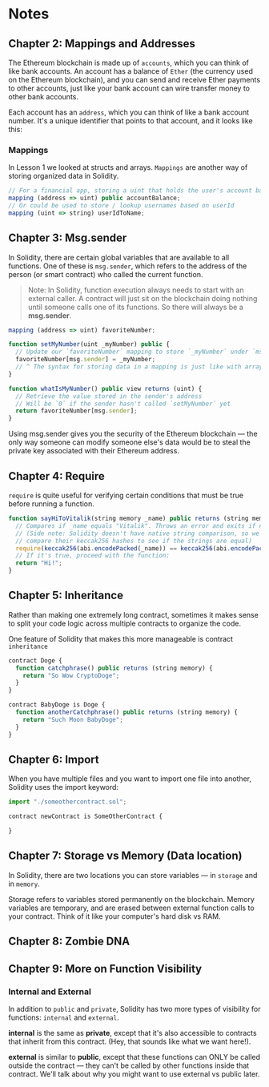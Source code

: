# Notes

## Chapter 2: Mappings and Addresses

The Ethereum blockchain is made up of `accounts`, which you can think of like bank accounts. An account has a balance of `Ether` (the currency used on the Ethereum blockchain), and you can send and receive Ether payments to other accounts, just like your bank account can wire transfer money to other bank accounts.

Each account has an `address`, which you can think of like a bank account number. It's a unique identifier that points to that account, and it looks like this:

### Mappings

In Lesson 1 we looked at structs and arrays. `Mappings` are another way of storing organized data in Solidity.

```js
// For a financial app, storing a uint that holds the user's account balance:
mapping (address => uint) public accountBalance;
// Or could be used to store / lookup usernames based on userId
mapping (uint => string) userIdToName;
```

## Chapter 3: Msg.sender

In Solidity, there are certain global variables that are available to all functions. One of these is `msg.sender`, which refers to the address of the person (or smart contract) who called the current function.

> Note: In Solidity, function execution always needs to start with an external caller. A contract will just sit on the blockchain doing nothing until someone calls one of its functions. So there will always be a **msg.sender**.

```js
mapping (address => uint) favoriteNumber;

function setMyNumber(uint _myNumber) public {
  // Update our `favoriteNumber` mapping to store `_myNumber` under `msg.sender`
  favoriteNumber[msg.sender] = _myNumber;
  // ^ The syntax for storing data in a mapping is just like with arrays
}

function whatIsMyNumber() public view returns (uint) {
  // Retrieve the value stored in the sender's address
  // Will be `0` if the sender hasn't called `setMyNumber` yet
  return favoriteNumber[msg.sender];
}
```

Using msg.sender gives you the security of the Ethereum blockchain — the only way someone can modify someone else's data would be to steal the private key associated with their Ethereum address.

## Chapter 4: Require

`require` is quite useful for verifying certain conditions that must be true before running a function.

```js
function sayHiToVitalik(string memory _name) public returns (string memory) {
  // Compares if _name equals "Vitalik". Throws an error and exits if not true.
  // (Side note: Solidity doesn't have native string comparison, so we
  // compare their keccak256 hashes to see if the strings are equal)
  require(keccak256(abi.encodePacked(_name)) == keccak256(abi.encodePacked("Vitalik")));
  // If it's true, proceed with the function:
  return "Hi!";
}
```

## Chapter 5: Inheritance

Rather than making one extremely long contract, sometimes it makes sense to split your code logic across multiple contracts to organize the code.

One feature of Solidity that makes this more manageable is contract `inheritance`

```js
contract Doge {
  function catchphrase() public returns (string memory) {
    return "So Wow CryptoDoge";
  }
}

contract BabyDoge is Doge {
  function anotherCatchphrase() public returns (string memory) {
    return "Such Moon BabyDoge";
  }
}
```

## Chapter 6: Import

When you have multiple files and you want to import one file into another, Solidity uses the import keyword:

```js
import "./someothercontract.sol";

contract newContract is SomeOtherContract {

}
```

## Chapter 7: Storage vs Memory (Data location)

In Solidity, there are two locations you can store variables — in `storage` and in `memory`.

Storage refers to variables stored permanently on the blockchain. Memory variables are temporary, and are erased between external function calls to your contract. Think of it like your computer's hard disk vs RAM.

## Chapter 8: Zombie DNA

## Chapter 9: More on Function Visibility

### Internal and External

In addition to `public` and `private`, Solidity has two more types of visibility for functions: `internal` and `external`.

**internal** is the same as **private**, except that it's also accessible to contracts that inherit from this contract. (Hey, that sounds like what we want here!).

**external** is similar to **public**, except that these functions can ONLY be called outside the contract — they can't be called by other functions inside that contract. We'll talk about why you might want to use external vs public later.
